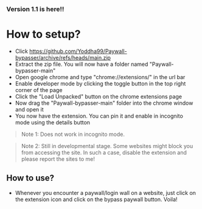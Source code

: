 
### Version 1.1 is here!! 

# How to setup?

- Click https://github.com/Yoddha99/Paywall-bypasser/archive/refs/heads/main.zip
- Extract the zip file. You will now have a folder named "Paywall-bypasser-main"
- Open google chrome and type "chrome://extensions/" in the url bar
- Enable developer mode by clicking the toggle button in the top right corner of the page
- Click the "Load Unpacked" button on the chrome extensions page
- Now drag the "Paywall-bypasser-main" folder into the chrome window and open it
- You now have the extension. You can pin it and enable in incognito mode using the details button
 > Note 1: Does not work in incognito mode.

 > Note 2: Still in developmental stage. Some websites might block you from accessing the site. In such a case, disable the extension and please report the sites to me!
## How to use?

- Whenever you encounter a paywall/login wall on a website, just click on the extension icon and click on the bypass paywall button. Voila!
